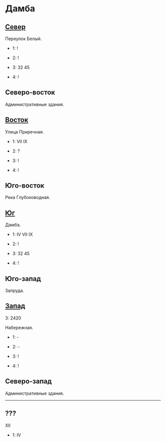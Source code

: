 # Дамба

## [Север](./500100.md)

Переулок Белый.

* 1:    !
* 2:    !

* 3:    32  45
* 4:    !

## Северо-восток

Административные здания.

## [Восток](./520110.md)

Улица Приречная.

* 1:    VII IX
* 2:    ?

* 3:    !
* 4:    !

## Юго-восток

Река Глубоководная.

## [Юг](./500120.md)

Дамба.

* 1:    IV  VII IX
* 2:    !

* 3:    32  45
* 4:    !

## Юго-запад

Запруда.

## [Запад](./490110/md)

З:  2420

Набережная.

* 1:    -
* 2:    -

* 3:    !
* 4:    !

## Северо-запад

Административные здания.

----

## ???

XII

* 1:    IV
